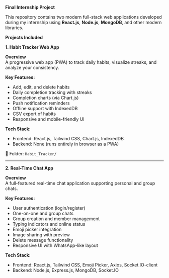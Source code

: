 **Final Internship Project**

This repository contains two modern full-stack web applications developed during my internship using **React.js**, **Node.js**, **MongoDB**, and other modern libraries.

**Projects Included**

 **1. Habit Tracker Web App**
 
**Overview**  
A progressive web app (PWA) to track daily habits, visualize streaks, and analyze your consistency.

**Key Features:**
- Add, edit, and delete habits
- Daily completion tracking with streaks
- Completion charts (via Chart.js)
- Push notification reminders
- Offline support with IndexedDB
- CSV export of habits
- Responsive and mobile-friendly UI

**Tech Stack:**
- Frontend: React.js, Tailwind CSS, Chart.js, IndexedDB
- Backend: None (runs entirely in browser as a PWA)

📂 Folder: `Habit_Tracker/`

---

**2. Real-Time Chat App**

**Overview**  
A full-featured real-time chat application supporting personal and group chats.

**Key Features:**
- User authentication (login/register)
- One-on-one and group chats
- Group creation and member management
- Typing indicators and online status
- Emoji picker integration
- Image sharing with preview
- Delete message functionality
- Responsive UI with WhatsApp-like layout

**Tech Stack:**
- Frontend: React.js, Tailwind CSS, Emoji Picker, Axios, Socket.IO-client
- Backend: Node.js, Express.js, MongoDB, Socket.IO
